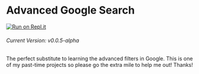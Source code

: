 # Advanced Google Search
[![Run on Repl.it](https://repl.it/badge/github/AdvaitThePro/AdvancedGoogleSearchDev)](https://repl.it/github/AdvaitThePro/AdvancedGoogleSearchDev)<br>
###### Current Version: v0.0.5-alpha <br>
The perfect substitute to learning the advanced filters in Google. This is one of my past-time projects so please go the extra mile to help me out! Thanks!